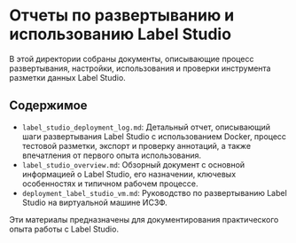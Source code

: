 # Отчеты по развертыванию и использованию Label Studio

В этой директории собраны документы, описывающие процесс развертывания, настройки, использования и проверки инструмента разметки данных Label Studio.

## Содержимое

*   `label_studio_deployment_log.md`: Детальный отчет, описывающий шаги развертывания Label Studio с использованием Docker, процесс тестовой разметки, экспорт и проверку аннотаций, а также впечатления от первого опыта использования.
*   `label_studio_overview.md`: Обзорный документ с основной информацией о Label Studio, его назначении, ключевых особенностях и типичном рабочем процессе.
*   `deployment_label_studio_vm.md`: Руководство по развертыванию Label Studio на виртуальной машине ИСЗФ.

Эти материалы предназначены для документирования практического опыта работы с Label Studio.